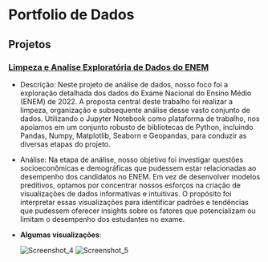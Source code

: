 # Portfolio de Dados


## Projetos
### [Limpeza e Analise Exploratória de Dados do ENEM](https://github.com/lureba/Enem-EDA-PT-BR)
- Descrição: Neste projeto de análise de dados, nosso foco foi a exploração detalhada dos dados do Exame Nacional do Ensino Médio (ENEM) de 2022. A proposta central deste trabalho foi realizar a limpeza, organização e subsequente análise desse vasto conjunto de dados. Utilizando o Jupyter Notebook como plataforma de trabalho, nos apoiamos em um conjunto robusto de bibliotecas de Python, incluindo Pandas, Numpy, Matplotlib, Seaborn e Geopandas, para conduzir as diversas etapas do projeto.
- Análise: Na etapa de análise, nosso objetivo foi investigar questões socioeconômicas e demográficas que pudessem estar relacionadas ao desempenho dos candidatos no ENEM. Em vez de desenvolver modelos preditivos, optamos por concentrar nossos esforços na criação de visualizações de dados informativas e intuitivas. O propósito foi interpretar essas visualizações para identificar padrões e tendências que pudessem oferecer insights sobre os fatores que potencializam ou limitam o desempenho dos estudantes no exame.
- **Algumas visualizações**:


  ![Screenshot_4](https://github.com/user-attachments/assets/cebfe15e-ec10-4dbc-9d58-a461a8aba80b)
  ![Screenshot_5](https://github.com/user-attachments/assets/cbb01771-8d2f-4966-b540-d3824895dad4)
